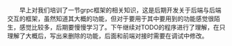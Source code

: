 &emsp;&emsp;早上对我们培训了一节grpc框架的相关知识，这是后期开发关于后端与后端交互的框架，虽然知道其大概的功能，但对于要用于其中要用到的功能感觉很陌生，感觉比较多，后期要慢慢学习了。下午继续对TODO的程序进行了理解，在只理解了大概后，写出来删除的功能，后面和前端对接时需要在调试中修改。